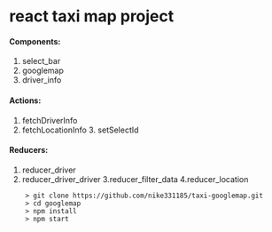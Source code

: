 # react taxi map project




#### Components:
1. select_bar
2. googlemap
3. driver_info

#### Actions:
1. fetchDriverInfo
2. fetchLocationInfo 3.
setSelectId
#### Reducers:
1. reducer_driver
2. reducer_driver_driver 3.reducer_filter_data
4.reducer_location
```
	> git clone https://github.com/nike331185/taxi-googlemap.git
	> cd googlemap
	> npm install
	> npm start
```
